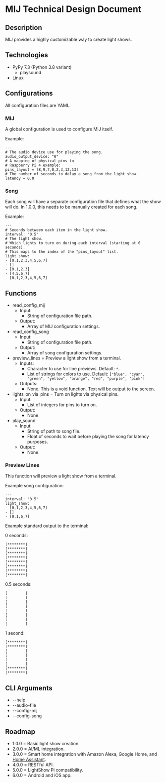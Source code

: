 # MIJ Technical Design Document

## Description

MIJ provides a highly customizable way to create light shows.

## Technologies

- PyPy 7.3 (Python 3.8 variant)
    - playsound
- Linux

## Configurations

All configuration files are YAML.

### MIJ

A global configuration is used to configure MIJ itself.

Example:

```
---
# The audio device use for playing the song.
audio_output_device: "0"
# A mapping of physical pins to
# Raspberry Pi 4 example:
pins_layout = [8,9,7,0,2,3,12,13]
# The number of seconds to delay a song from the light show.
latency = 0.0
```

### Song

Each song will have a separate configuration file that defines what the show will do. In 1.0.0, this needs to be manually created for each song.

Example:

```
---
# Seconds between each item in the light show.
interval: "0.5"
# The light show.
# Which lights to turn on during each interval (starting at 0 seconds).
# This maps to the index of the "pins_layout" list.
light_show:
- [0,1,2,3,4,5,6,7]
- []
- [0,1,2,3]
- [4,5,6,7]
- [0,1,2,3,4,5,6,7]
```

## Functions

- read_config_mij
    - Input:
        - String of configuration file path.
    - Output:
        - Array of MIJ configuration settings.
- read_config_song
    - Input:
        - String of configuration file path.
    - Output:
        - Array of song configuration settings.
- preview_lines = Preview a light show from a terminal.
    - Inputs:
        - Character to use for line previews. Default: ``*``.
        - List of strings for colors to use. Default: ``["blue", "cyan", "green", "yellow", "orange", "red", "purple", "pink"]``
    - Outputs:
        - None. This is a void function. Text will be output to the screen.
- lights_on_via_pins = Turn on lights via physical pins.
    - Input:
        - List of integers for pins to turn on.
    - Output:
        - None.
- play_sound
    - Input:
        - String of path to song file.
        - Float of seconds to wait before playing the song for latency purposes.
    - Output:
        - None.

### Preview Lines

This function will preview a light show from a terminal.

Example song configuration:

```
---
interval: "0.5"
light_show:
- [0,1,2,3,4,5,6,7]
- []
- [0,1,6,7]
```

Example standard output to the terminal:

0 seconds:

```
[********]
[********]
[********]
[********]
[********]
[********]
[********]
[********]
```

0.5 seconds:

```
[        ]
[        ]
[        ]
[        ]
[        ]
[        ]
[        ]
[        ]
```

1 second:

```
[********]
[********]
[        ]
[        ]
[        ]
[        ]
[********]
[********]
```

## CLI Arguments

- --help
- --audio-file
- --config-mij
- --config-song

## Roadmap

- 1.0.0 = Basic light show creation.
- 2.0.0 = AI/ML integration.
- 3.0.0 = Smart home integration with Amazon Alexa, Google Home, and [Home Assistant](https://www.home-assistant.io/).
- 4.0.0 = RESTful API.
- 5.0.0 = LightShow Pi compatibility.
- 6.0.0 = Android and iOS app.
